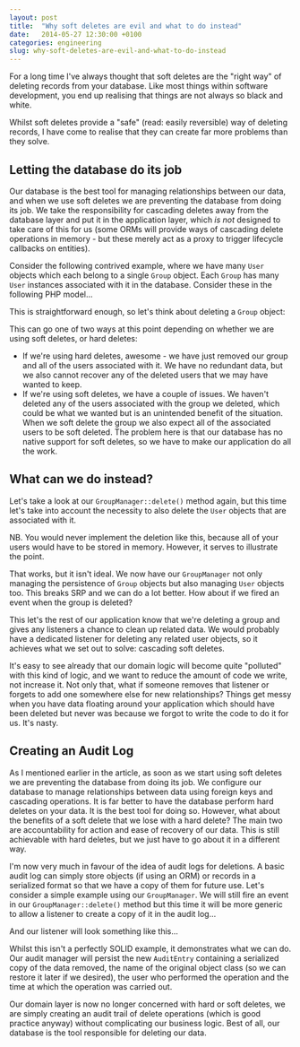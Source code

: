```yaml
---
layout: post
title:  "Why soft deletes are evil and what to do instead"
date:   2014-05-27 12:30:00 +0100
categories: engineering
slug: why-soft-deletes-are-evil-and-what-to-do-instead
---
```


For a long time I've always thought that soft deletes are the "right way" of deleting records from your database. Like
most things within software development, you end up realising that things are not always so black and white.

Whilst soft deletes provide a "safe" (read: easily reversible) way of deleting records, I have come to realise that they
can create far more problems than they solve.

## Letting the database do its job

Our database is the best tool for managing relationships between our data, and when we use soft deletes we are
preventing the database from doing its job. We take the responsibility for cascading deletes away from the database
layer and put it in the application layer, which <em>is not</em> designed to take care of this for us (some ORMs will
provide ways of cascading delete operations in memory - but these merely act as a proxy to trigger lifecycle callbacks
on entities).

Consider the following contrived example, where we have many `User` objects which each belong to a single 
`Group` object. Each `Group` has many `User` instances associated with it in the database. Consider these in the
following PHP model...

<script src="https://gist.github.com/jameshalsall/69b4643552abf59c9856.js"></script>

<script src="https://gist.github.com/jameshalsall/816c3b51d07a376fb83b.js"></script>

This is straightforward enough, so let's think about deleting a `Group` object:

<script src="https://gist.github.com/jameshalsall/e6cbe257b1c2e836b7db.js"></script>

This can go one of two ways at this point depending on whether we are using soft deletes, or hard deletes:

 * If we're using hard deletes, awesome - we have just removed our group and all of the users associated with it. We 
   have no redundant data, but we also cannot recover any of the deleted users that we may have wanted to keep.
 * If we're using soft deletes, we have a couple of issues. We haven't deleted any of the users associated with the
   group we deleted, which could be what we wanted but is an unintended benefit of the situation. When we soft delete
   the group we also expect all of the associated users to be soft deleted. The problem here is that our database has
   no native support for soft deletes, so we have to make our application do all the work.

## What can we do instead?

Let's take a look at our `GroupManager::delete()` method again, but this time let's take into account the necessity to also delete the `User` objects that are associated with it.

NB. You would never implement the deletion like this, because all of your users would have to be stored in memory. However, it serves to illustrate the point.

<script src="https://gist.github.com/jameshalsall/08117c0a361e5149c812.js"></script>

That works, but it isn't ideal. We now have our `GroupManager` not only managing the persistence of `Group` objects but also
managing `User` objects too. This breaks SRP and we can do a lot better. How about if we fired an event when the group is deleted?

<script src="https://gist.github.com/jameshalsall/760835a12500605cb242.js"></script>

This let's the rest of our application know that we're deleting a group and gives any listeners a chance to clean up
related data. We would probably have a dedicated listener for deleting any related user objects, so it achieves what we
set out to solve: cascading soft deletes.

It's easy to see already that our domain logic will become quite "polluted" with this kind of logic, and we want to
reduce the amount of code we write, not increase it. Not only that, what if someone removes that listener or forgets to
add one somewhere else for new relationships? Things get messy when you have data floating around your application which
should have been deleted but never was because we forgot to write the code to do it for us. It's nasty.

## Creating an Audit Log

As I mentioned earlier in the article, as soon as we start using soft deletes we are preventing the database from doing
its job. We configure our database to manage relationships between data using foreign keys and cascading operations. It
is far better to have the database perform hard deletes on your data. It is the best tool for doing so.
However, what about the benefits of a soft delete that we lose with a hard delete? The main two are accountability for
action and ease of recovery of our data. This is still achievable with hard deletes, but we just have to go about
it in a different way.

I'm now very much in favour of the idea of audit logs for deletions. A basic audit log can simply store objects (if
using an ORM) or records in a serialized format so that we have a copy of them for future use. Let's consider a simple
example using our `GroupManager`. We will still fire an event in our `GroupManager::delete()` method but this time it
will be more generic to allow a listener to create a copy of it in the audit log...

<script src="https://gist.github.com/jameshalsall/b2036e8d7fe927b5caf7.js"></script>

And our listener will look something like this...

<script src="https://gist.github.com/jameshalsall/c2c9a162492ef0396740.js"></script>

Whilst this isn't a perfectly SOLID example, it demonstrates what we can do. Our audit manager will persist the new
`AuditEntry` containing a serialized copy of the data removed, the name of the original object class (so we can restore
it later if we desired), the user who performed the operation and the time at which the operation was carried out.

Our domain layer is now no longer concerned with hard or soft deletes, we are simply creating an audit trail of delete
operations (which is good practice anyway) without complicating our business logic. Best of all, our database is the 
tool responsible for deleting our data.
